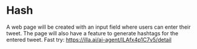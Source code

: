 # Hash
A web page will be created with an input field where users can enter their tweet. The page will also have a feature to generate hashtags for the entered tweet.
Fast try: https://illa.ai/ai-agent/ILAfx4p1C7v5/detail
